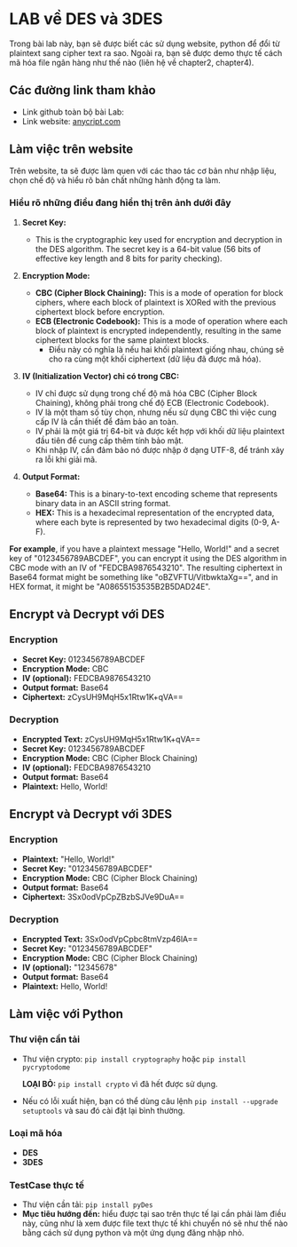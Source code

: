 # LAB về DES và 3DES

Trong bài lab này, bạn sẽ được biết các sử dụng website, python để đổi từ plaintext sang cipher text ra sao. Ngoài ra, bạn sẽ được demo thực tế cách mã hóa file ngân hàng như thế nào (liên hệ về chapter2, chapter4).

## Các đường link tham khảo

- Link github toàn bộ bài Lab:
- Link website: [anycript.com](https://anycript.com/crypto/)

## Làm việc trên website

Trên website, ta sẽ được làm quen với các thao tác cơ bản như nhập liệu, chọn chế độ và hiểu rõ bản chất những hành động ta làm.

### Hiểu rõ những điều đang hiển thị trên ảnh dưới đây

1. **Secret Key:**
    - This is the cryptographic key used for encryption and decryption in the DES algorithm. The secret key is a 64-bit value (56 bits of effective key length and 8 bits for parity checking).

2. **Encryption Mode:**
    - **CBC (Cipher Block Chaining):** This is a mode of operation for block ciphers, where each block of plaintext is XORed with the previous ciphertext block before encryption.
    - **ECB (Electronic Codebook):** This is a mode of operation where each block of plaintext is encrypted independently, resulting in the same ciphertext blocks for the same plaintext blocks.
        - Điều này có nghĩa là nếu hai khối plaintext giống nhau, chúng sẽ cho ra cùng một khối ciphertext (dữ liệu đã được mã hóa).

3. **IV (Initialization Vector) chỉ có trong CBC:**
    - IV chỉ được sử dụng trong chế độ mã hóa CBC (Cipher Block Chaining), không phải trong chế độ ECB (Electronic Codebook).
    - IV là một tham số tùy chọn, nhưng nếu sử dụng CBC thì việc cung cấp IV là cần thiết để đảm bảo an toàn.
    - IV phải là một giá trị 64-bit và được kết hợp với khối dữ liệu plaintext đầu tiên để cung cấp thêm tính bảo mật.
    - Khi nhập IV, cần đảm bảo nó được nhập ở dạng UTF-8, để tránh xảy ra lỗi khi giải mã.

4. **Output Format:**
    - **Base64:** This is a binary-to-text encoding scheme that represents binary data in an ASCII string format.
    - **HEX:** This is a hexadecimal representation of the encrypted data, where each byte is represented by two hexadecimal digits (0-9, A-F).

**For example**, if you have a plaintext message "Hello, World!" and a secret key of "0123456789ABCDEF", you can encrypt it using the DES algorithm in CBC mode with an IV of "FEDCBA9876543210". The resulting ciphertext in Base64 format might be something like "oBZVFTU/VitbwktaXg==", and in HEX format, it might be "A08655153535B2B5DAD24E".

## Encrypt và Decrypt với DES

### Encryption

- **Secret Key:** 0123456789ABCDEF
- **Encryption Mode:** CBC
- **IV (optional):** FEDCBA9876543210
- **Output format:** Base64
- **Ciphertext:** zCysUH9MqH5x1Rtw1K+qVA==

### Decryption

- **Encrypted Text:** zCysUH9MqH5x1Rtw1K+qVA==
- **Secret Key:** 0123456789ABCDEF
- **Encryption Mode:** CBC (Cipher Block Chaining)
- **IV (optional):** FEDCBA9876543210
- **Output format:** Base64
- **Plaintext:** Hello, World!

## Encrypt và Decrypt với 3DES

### Encryption

- **Plaintext:** "Hello, World!"
- **Secret Key:** "0123456789ABCDEF"
- **Encryption Mode:** CBC (Cipher Block Chaining)
- **Output format:** Base64
- **Ciphertext:** 3Sx0odVpCpZBzbSJVe9DuA==

### Decryption

- **Encrypted Text:** 3Sx0odVpCpbc8tmVzp46lA==
- **Secret Key:** "0123456789ABCDEF"
- **Encryption Mode:** CBC (Cipher Block Chaining)
- **IV (optional):** "12345678"
- **Output format:** Base64
- **Plaintext:** Hello, World!

## Làm việc với Python

### Thư viện cần tải

- Thư viện crypto: `pip install cryptography` hoặc `pip install pycryptodome`
  
  **LOẠI BỎ:** `pip install crypto` vì đã hết được sử dụng.

- Nếu có lỗi xuất hiện, bạn có thể dùng câu lệnh `pip install --upgrade setuptools` và sau đó cài đặt lại bình thường.

### Loại mã hóa

- **DES**
- **3DES**

### TestCase thực tế

- Thư viện cần tải: `pip install pyDes`
- **Mục tiêu hướng đến:** hiểu được tại sao trên thực tế lại cần phải làm điều này, cũng như là xem được file text thực tế khi chuyển nó sẽ như thế nào bằng cách sử dụng python và một ứng dụng đăng nhập nhỏ.
